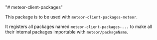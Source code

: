 "# meteor-client-packages" 

This package is to be used with `meteor-client-packages-meteor`.

It registers all packages named `meteor-client-packages-...` to make all their internal packages importable with `meteor/packageName`.
